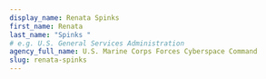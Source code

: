 ```yaml
---
display_name: Renata Spinks
first_name: Renata
last_name: "Spinks "
# e.g. U.S. General Services Administration
agency_full_name: U.S. Marine Corps Forces Cyberspace Command
slug: renata-spinks
---
```

